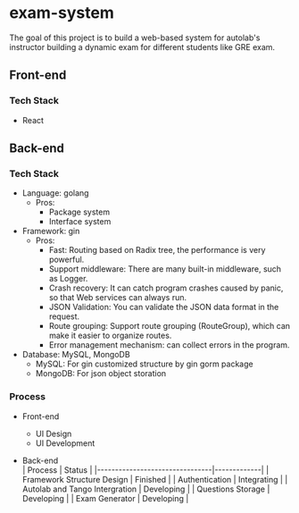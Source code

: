 # exam-system
The goal of this project is to build a web-based system for autolab's instructor building a dynamic exam for different students like GRE exam.

## Front-end
### Tech Stack
*   React


## Back-end
### Tech Stack
*   Language: golang
    *   Pros:   
        *   Package system 
        *   Interface system
*   Framework:  gin
    *   Pros:
        *   Fast: Routing based on Radix tree, the performance is very powerful.
        *   Support middleware: There are many built-in middleware, such as Logger.
        *   Crash recovery: It can catch program crashes caused by panic, so that Web services can always run.
        *   JSON Validation: You can validate the JSON data format in the request.
        *   Route grouping: Support route grouping (RouteGroup), which can make it easier to organize routes.
        *   Error management mechanism: can collect errors in the program.
*   Database:   MySQL, MongoDB
    *   MySQL: For gin customized structure by gin gorm package
    *   MongoDB: For json object storation


### Process
*   Front-end
    *   UI Design
    *   UI Development

*   Back-end    
    | Process                        | Status      |
    |--------------------------------|-------------|
    | Framework Structure Design     | Finished    |
    | Authentication                 | Integrating |
    | Autolab and Tango Intergration | Developing  |
    | Questions Storage              | Developing  |
    | Exam Generator                 | Developing  |
